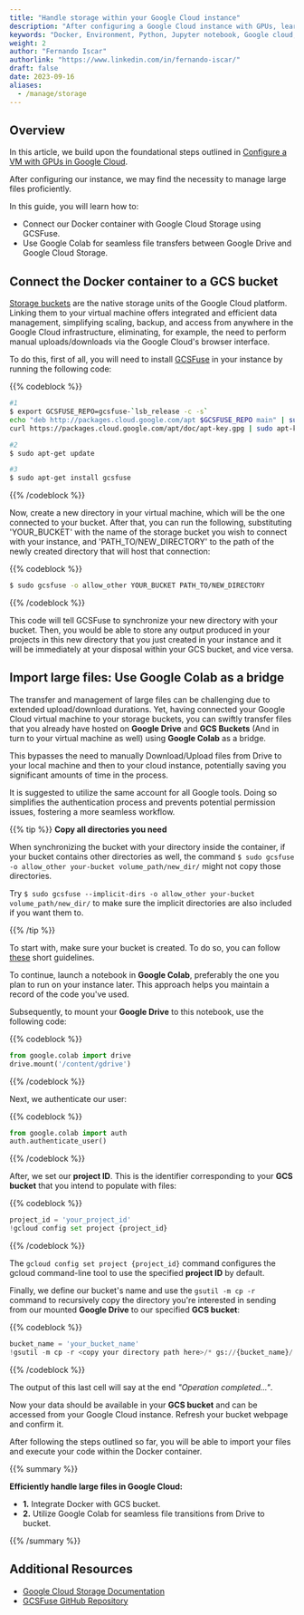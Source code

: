 ```yaml
---
title: "Handle storage within your Google Cloud instance" 
description: "After configuring a Google Cloud instance with GPUs, learn to import heavy files from Google Drive"
keywords: "Docker, Environment, Python, Jupyter notebook, Google cloud, Cloud computing, Cloud storage, GPU, Virtual Machine, Instance, Bucket, Storage"
weight: 2
author: "Fernando Iscar"
authorlink: "https://www.linkedin.com/in/fernando-iscar/"
draft: false
date: 2023-09-16 
aliases: 
  - /manage/storage
---
```


## Overview

In this article, we build upon the foundational steps outlined in [Configure a VM with GPUs in Google Cloud](/topics/automation/replicability/cloud-computing/config-vm-gcp/).

After configuring our instance, we may find the necessity to manage large files proficiently.

In this guide, you will learn how to:

- Connect our Docker container with Google Cloud Storage using GCSFuse.
- Use Google Colab for seamless file transfers between Google Drive and Google Cloud Storage.

## Connect the Docker container to a GCS bucket 

[Storage buckets](https://cloud.google.com/storage/docs/buckets) are the native storage units of the Google Cloud platform. Linking them to your virtual machine offers integrated and efficient data management, simplifying scaling, backup, and access from anywhere in the Google Cloud infrastructure, eliminating, for example, the need to perform manual uploads/downloads via the Google Cloud's browser interface.

To do this, first of all, you will need to install [GCSFuse](https://github.com/GoogleCloudPlatform/gcsfuse) in your instance by running the following code:

{{% codeblock %}}
```bash
#1
$ export GCSFUSE_REPO=gcsfuse-`lsb_release -c -s`
echo "deb http://packages.cloud.google.com/apt $GCSFUSE_REPO main" | sudo tee /etc/apt/sources.list.d/gcsfuse.list
curl https://packages.cloud.google.com/apt/doc/apt-key.gpg | sudo apt-key add -

#2
$ sudo apt-get update

#3
$ sudo apt-get install gcsfuse
```
{{% /codeblock %}}

Now, create a new directory in your virtual machine, which will be the one connected to your bucket. After that, you can run the following, substituting 'YOUR_BUCKET' with the name of the storage bucket you wish to connect with your instance, and 'PATH_TO/NEW_DIRECTORY' to the path of the newly created directory that will host that connection:

{{% codeblock %}}
```bash
$ sudo gcsfuse -o allow_other YOUR_BUCKET PATH_TO/NEW_DIRECTORY
```
{{% /codeblock %}}

This code will tell GCSFuse to synchronize your new directory with your bucket. Then, you would be able to store any output produced in your projects in this new directory that you just created in your instance and it will be immediately at your disposal within your GCS bucket, and vice versa.


## Import large files: Use Google Colab as a bridge

The transfer and management of large files can be challenging due to extended upload/download durations. Yet, having connected your Google Cloud virtual machine to your storage buckets, you can swiftly transfer files that you already have hosted on **Google Drive** and **GCS Buckets** (And in turn to your virtual machine as well) using **Google Colab** as a bridge. 

This bypasses the need to manually Download/Upload files from Drive to your local machine and then to your cloud instance, potentially saving you significant amounts of time in the process.

It is suggested to utilize the same account for all Google tools. Doing so simplifies the authentication process and prevents potential permission issues, fostering a more seamless workflow.

{{% tip %}}
**Copy all directories you need**

When synchronizing the bucket with your directory inside the container, if your bucket contains other directories as well, the command `$ sudo gcsfuse -o allow_other your-bucket volume_path/new_dir/` might not copy those directories. 

Try `$ sudo gcsfuse --implicit-dirs -o allow_other your-bucket volume_path/new_dir/` to make sure the implicit directories are also included if you want them to.

{{% /tip %}}

To start with, make sure your bucket is created. To do so, you can follow [these](https://cloud.google.com/storage/docs/creating-buckets)  short guidelines.

To continue, launch a notebook in **Google Colab**, preferably the one you plan to run on your instance later. This approach helps you maintain a record of the code you've used. 

Subsequently, to mount your **Google Drive** to this notebook, use the following code:

{{% codeblock %}}
```python
from google.colab import drive
drive.mount('/content/gdrive')

```
{{% /codeblock %}}

Next, we authenticate our user:

{{% codeblock %}}
```python
from google.colab import auth
auth.authenticate_user()

```
{{% /codeblock %}}

After, we set our **project ID**. This is the identifier corresponding to your **GCS bucket** that you intend to populate with files:

{{% codeblock %}}
```python
project_id = 'your_project_id'
!gcloud config set project {project_id}

```
{{% /codeblock %}}

The `gcloud config set project {project_id}` command configures the gcloud command-line tool to use the specified **project ID** by default.

Finally, we define our bucket's name and use the `gsutil -m cp -r` command to recursively copy the directory you're interested in sending from our mounted **Google Drive** to our specified **GCS bucket**:

{{% codeblock %}}
```python
bucket_name = 'your_bucket_name'
!gsutil -m cp -r <copy your directory path here>/* gs://{bucket_name}/
```
{{% /codeblock %}}

The output of this last cell will say at the end *"Operation completed..."*.

Now your data should be available in your **GCS bucket** and can be accessed from your Google Cloud instance. Refresh your bucket webpage and confirm it.

After following the steps outlined so far, you will be able to import your files and execute your code within the Docker container.


{{% summary %}}

**Efficiently handle large files in Google Cloud:**

- **1.** Integrate Docker with GCS bucket.
- **2.** Utilize Google Colab for seamless file transitions from Drive to bucket.

{{% /summary %}}

## Additional Resources

- [Google Cloud Storage Documentation](https://cloud.google.com/storage/docs)
- [GCSFuse GitHub Repository](https://github.com/GoogleCloudPlatform/gcsfuse)
